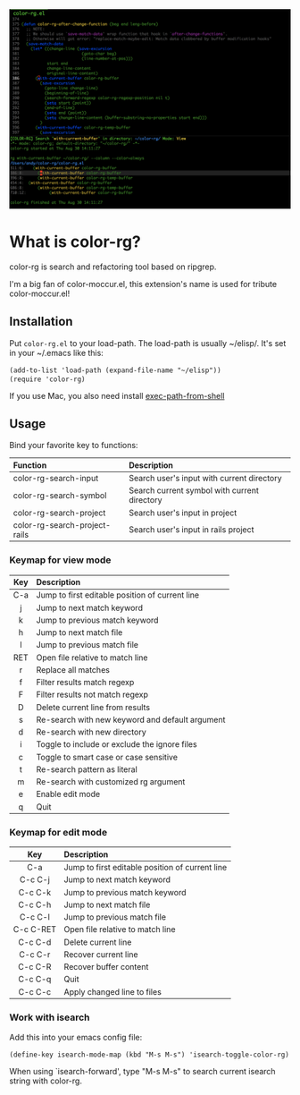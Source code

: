 <img src="./screenshot/color-rg.png">

# What is color-rg?
color-rg is search and refactoring tool based on ripgrep.

I'm a big fan of color-moccur.el, this extension's name is used for tribute color-moccur.el!

## Installation

Put `color-rg.el` to your load-path.
The load-path is usually ~/elisp/.
It's set in your ~/.emacs like this:
```Elisp
(add-to-list 'load-path (expand-file-name "~/elisp"))
(require 'color-rg)
```

If you use Mac, you also need install [exec-path-from-shell](https://github.com/purcell/exec-path-from-shell)

## Usage
Bind your favorite key to functions:

| Function                      | Description                                  |
| :--------                     | :----                                        |
| color-rg-search-input         | Search user's input with current directory   |
| color-rg-search-symbol        | Search current symbol with current directory |
| color-rg-search-project       | Search user's input in project               |
| color-rg-search-project-rails | Search user's input in rails project         |

### Keymap for view mode

| Key        | Description                                     |
| :--------: | :----                                           |
| C-a        | Jump to first editable position of current line |
| j          | Jump to next match keyword                      |
| k          | Jump to previous match keyword                  |
| h          | Jump to next match file                         |
| l          | Jump to previous match file                     |
| RET        | Open file relative to match line                |
| r          | Replace all matches                             |
| f          | Filter results match regexp                     |
| F          | Filter results not match regexp                 |
| D          | Delete current line from results                |
| s          | Re-search with new keyword and default argument |
| d          | Re-search with new directory                    |
| i          | Toggle to include or exclude the ignore files   |
| c          | Toggle to smart case or case sensitive          |
| t          | Re-search pattern as literal                    |
| m          | Re-search with customized rg argument           |
| e          | Enable edit mode                                |
| q          | Quit                                            |

### Keymap for edit mode

| Key        | Description                                     |
| :--------: | :----                                           |
| C-a        | Jump to first editable position of current line |
| C-c C-j    | Jump to next match keyword                      |
| C-c C-k    | Jump to previous match keyword                  |
| C-c C-h    | Jump to next match file                         |
| C-c C-l    | Jump to previous match file                     |
| C-c C-RET  | Open file relative to match line                |
| C-c C-d    | Delete current line                             |
| C-c C-r    | Recover current line                            |
| C-c C-R    | Recover buffer content                          |
| C-c C-q    | Quit                                            |
| C-c C-c    | Apply changed line to files                     |

### Work with isearch
Add this into your emacs config file:
```
(define-key isearch-mode-map (kbd "M-s M-s") 'isearch-toggle-color-rg)
```
When using `isearch-forward', type "M-s M-s" to search current isearch string with color-rg.
